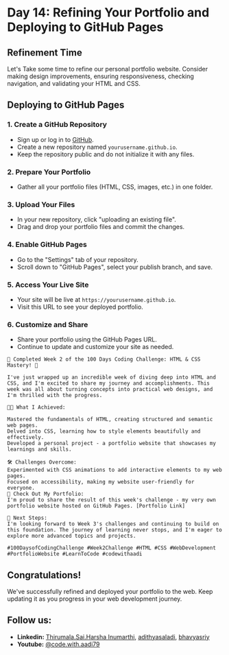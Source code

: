 
# Day 14: Refining Your Portfolio and Deploying to GitHub Pages

## Refinement Time
Let's Take some time to refine our personal portfolio website. Consider making design improvements, ensuring responsiveness, checking navigation, and validating your HTML and CSS.

## Deploying to GitHub Pages

### 1. Create a GitHub Repository
- Sign up or log in to [GitHub](https://github.com/).
- Create a new repository named `yourusername.github.io`.
- Keep the repository public and do not initialize it with any files.

### 2. Prepare Your Portfolio
- Gather all your portfolio files (HTML, CSS, images, etc.) in one folder.

### 3. Upload Your Files
- In your new repository, click "uploading an existing file".
- Drag and drop your portfolio files and commit the changes.

### 4. Enable GitHub Pages
- Go to the "Settings" tab of your repository.
- Scroll down to "GitHub Pages", select your publish branch, and save.

### 5. Access Your Live Site
- Your site will be live at `https://yourusername.github.io`.
- Visit this URL to see your deployed portfolio.

### 6. Customize and Share
- Share your portfolio using the GitHub Pages URL.
- Continue to update and customize your site as needed.

```text
🎉 Completed Week 2 of the 100 Days Coding Challenge: HTML & CSS Mastery! 🎉

I've just wrapped up an incredible week of diving deep into HTML and CSS, and I'm excited to share my journey and accomplishments. This week was all about turning concepts into practical web designs, and I'm thrilled with the progress.

👩‍💻 What I Achieved:

Mastered the fundamentals of HTML, creating structured and semantic web pages.
Delved into CSS, learning how to style elements beautifully and effectively.
Developed a personal project - a portfolio website that showcases my learnings and skills.

🛠 Challenges Overcome:
Experimented with CSS animations to add interactive elements to my web pages.
Focused on accessibility, making my website user-friendly for everyone.
🔗 Check Out My Portfolio:
I'm proud to share the result of this week's challenge - my very own portfolio website hosted on GitHub Pages. [Portfolio Link]

🚀 Next Steps:
I'm looking forward to Week 3's challenges and continuing to build on this foundation. The journey of learning never stops, and I'm eager to explore more advanced topics and projects.

#100DaysofCodingChallenge #Week2Challenge #HTML #CSS #WebDevelopment #PortfolioWebsite #LearnToCode #codewithaadi
```

## Congratulations!
We've successfully refined and deployed your portfolio to the web. Keep updating it as you progress in your web development journey.

## Follow us:

- **Linkedin:** [Thirumala.Sai.Harsha Inumarthi](https://www.linkedin.com/in/saiharsha3377/), [adithyasaladi](https://www.linkedin.com/in/adithyasaladi/), [bhavyasriy](https://www.linkedin.com/in/bhavyasriy/)
- **Youtube:** [@code.with.aadi79](https://www.youtube.com/@Code.with.aadi79)
